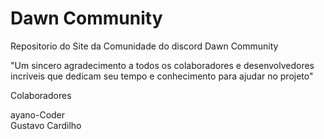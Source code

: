 # Dawn Community
Repositorio do Site da Comunidade do discord Dawn Community


"Um sincero agradecimento a todos os colaboradores e desenvolvedores incríveis que dedicam seu tempo e conhecimento para ajudar no projeto"


Colaboradores

ayano-Coder <br>
Gustavo Cardilho

